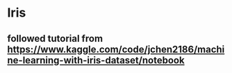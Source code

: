 # Iris
## followed tutorial from https://www.kaggle.com/code/jchen2186/machine-learning-with-iris-dataset/notebook
